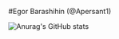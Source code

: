 #Egor Barashihin (@Apersant1)

![Anurag's GitHub stats](https://github-readme-stats.vercel.app/api?username=Apersant1&show_icons=true&theme=dark)

